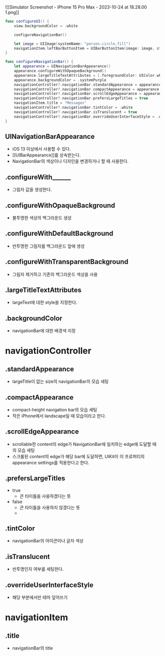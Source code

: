 ![[Simulator Screenshot - iPhone 15 Pro Max - 2023-10-24 at 18.28.00 1.png]]

```swift
func configureUI() {
	view.backgroundColor = .white

	configureNavigationBar()

	let image = UIImage(systemName: "person.circle.fill")
	navigationItem.leftBarButtonItem = UIBarButtonItem(image: image, style: .plain, target: self, action: #selector(showProfile))
}

func configureNavigationBar() {
	let appearance = UINavigationBarAppearance()
	appearance.configureWithOpaqueBackground()
	appearance.largeTitleTextAttributes = [.foregroundColor: UIColor.white]
	appearance.backgroundColor = .systemPurple
	navigationController?.navigationBar.standardAppearance = appearance
	navigationController?.navigationBar.compactAppearance = appearance
	navigationController?.navigationBar.scrollEdgeAppearance = appearance
	navigationController?.navigationBar.prefersLargeTitles = true
	navigationItem.title = "Messages"
	navigationController?.navigationBar.tintColor = .white
	navigationController?.navigationBar.isTranslucent = true
	navigationController?.navigationBar.overrideUserInterfaceStyle = .dark
}
```

## UINavigationBarAppearance
- iOS 13 이상에서 사용할 수 있다.
- [[UIBarAppearance]]를 상속받는다.
- NavigationBar의 색상이나 디자인을 변경하거나 할 때 사용한다.

## .configureWith______
- 그림자 값을 생성한다.
## .configureWithOpaqueBackground
- 불투명한 색상의 백그라운드 생성
## .configureWithDefaultBackground
- 반투명한 그림자를 백그라운드 앞에 생성
## .configureWithTransparentBackground
- 그림자 제거하고 기존의 백그라운드 색상을 사용

## .largeTitleTextAttributes
- largeText에 대한 style을 지정한다.

## .backgroundColor
- navigationBar에 대한 배경색 지정



# navigationController
## .standardAppearance
- largeTitle이 없는 size의 navigationBar의 모습 세팅
## .compactAppearance
- compact-height navigation bar의 모습 세팅
- 작은 iPhone에서 landscape일 때 모습이라고 한다.
## .scrollEdgeAppearance
- scrollable한 content의 edge가 NavigationBar에 일치하는 edge에 도달할 때의 모습 세팅
- 스크롤된 content의 edge가 해당 bar에 도달하면, UIKit이 이 프로퍼티의 appearance settings를 적용한다고 한다.
## .prefersLargeTitles
- true
	- 큰 타이틀을 사용하겠다는 뜻
- false
	- 큰 타이틀을 사용하지 않겠다는 뜻
	- 
## .tintColor
- navigationBar의 아이콘이나 글자 색상
## .isTranslucent
- 반투명인지 여부를 세팅한다.
## .overrideUserInterfaceStyle
- 해당 부분에서만 테마 덮어쓰기

# navigationItem
## .title
- navigationBar의 title
